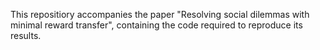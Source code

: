This repositiory accompanies the paper "Resolving social dilemmas with minimal reward transfer", containing the code required to reproduce its results.
